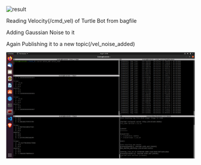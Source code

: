 ![result](https://user-images.githubusercontent.com/109758341/183711480-eaa7f50d-f499-4bc5-91a1-81ca9479bf10.gif)

Reading Velocity(/cmd_vel) of Turtle Bot from bagfile  
  
Adding Gaussian Noise to it  
  
Again Publishing it to a new topic(/vel_noise_added)  


<img src="https://github.com/bratin03/turtlebot3-velocity/blob/master/Screenshot%20from%202022-08-09%2022-08-00.png" alt="ROS PUBLISHER & SUBSCRIBER">
